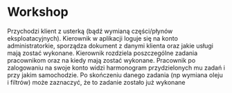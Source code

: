 # Workshop
Przychodzi klient z usterką (bądź wymianą części/płynów eksploatacyjnych).
Kierownik w aplikacji loguje się na konto administratorkie, sporządza dokument z danymi klienta oraz jakie usługi mają zostać wykonane.
Kierownik rozdziela poszczególne zadania pracownikom oraz na kiedy mają zostać wykonane.
Pracownik po zalogowaniu na swoje konto widzi harmonogram przydzielonych mu zadań i przy jakim samochodzie.
Po skończeniu danego zadania (np wymiana oleju i filtrów) może zaznaczyć, że to zadanie zostało już wykonane
